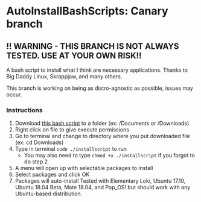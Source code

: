 # AutoInstallBashScripts: Canary branch
## !! WARNING - THIS BRANCH IS NOT ALWAYS TESTED. USE AT YOUR OWN RISK!!

A bash script to install what I think are necessary applications. Thanks to Big Daddy Linux, Skrappjaw, and many others.

This branch is working on being as distro-agnostic as possible, issues may occur.

### Instructions
1. Download [this bash script](https://raw.githubusercontent.com/dasgeekchannel/AutoInstallBashScripts/canary/installscript) to a folder (ex: /Documents or /Downloads)
2. Right click on file to give execute permissions
3. Go to terminal and change to directory where you put downloaded file (ex: cd Downloads)
4. Type in terminal `sudo ./installscript` to run
	- You may also need to type `chmod +x ./installscript` if you forgot to do step 2
5. A menu will open up with selectable packages to install
6. Select packages and click OK
7. Packages will auto-install
Tested with Elementary Loki, Ubuntu 17.10, Ubuntu 18.04 Beta, Mate 18.04, and Pop_OS! but should work with any Ubuntu-based distribution.
